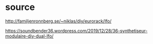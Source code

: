 # source

http://familjenronnberg.se/~niklas/diy/eurorack/lfo/

https://soundbender36.wordpress.com/2019/12/28/36-synthetiseur-modulaire-diy-dual-lfo/